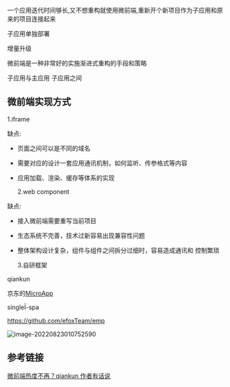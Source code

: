 一个应用迭代时间够长,又不想重构就使用微前端,重新开个新项目作为子应用和原来的项目连接起来

子应用单独部署

增量升级

微前端是一种非常好的实施渐进式重构的手段和策略

子应用与主应用 子应用之间

## 微前端实现方式

1.iframe

缺点:

- 页面之间可以是不同的域名
- 需要对应的设计一套应用通讯机制，如何监听、传参格式等内容
- 应用加载、渲染、缓存等体系的实现

  2.web component

缺点:

- 接入微前端需要重写当前项目
- 生态系统不完善，技术过新容易出现兼容性问题
- 整体架构设计复杂，组件与组件之间拆分过细时，容易造成通讯和
  控制繁琐

  3.自研框架

qiankun

京东的[MicroApp](https://github.com/micro-zoe/micro-app/)

singleÏ-spa

https://github.com/efoxTeam/emp

![image-20220823010752590](http://image.zhuyuanzheng.top/image-20220823010752590.png)

## 参考链接

[微前端热度不再？qiankun 作者有话说](https://www.infoq.cn/article/took2eitwuo6p7tdyqxk)
